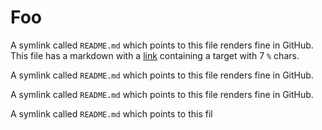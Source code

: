 # Foo

A symlink called `README.md` which points to this file renders fine in GitHub. This file has a markdown with a [link](%%%%%%%) containing a target with 7 `%` chars.

A symlink called `README.md` which points to this file renders fine in GitHub.

A symlink called `README.md` which points to this file renders fine in GitHub.

A symlink called `README.md` which points to this fil
